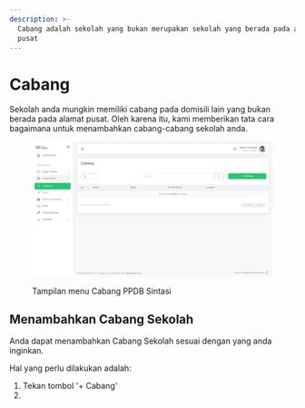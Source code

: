 ```yaml
---
description: >-
  Cabang adalah sekolah yang bukan merupakan sekolah yang berada pada alamat
  pusat
---
```


# Cabang

Sekolah anda mungkin memiliki cabang pada domisili lain yang bukan berada pada alamat pusat. Oleh karena itu, kami memberikan tata cara bagaimana untuk menambahkan cabang-cabang sekolah anda.

<figure><img src="../../.gitbook/assets/image (2).png" alt=""><figcaption><p>Tampilan menu Cabang PPDB Sintasi</p></figcaption></figure>

## Menambahkan Cabang Sekolah

Anda dapat menambahkan Cabang Sekolah sesuai dengan yang anda inginkan.

Hal yang perlu dilakukan adalah:

1. Tekan tombol '+ Cabang'
2.

